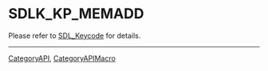 # SDLK_KP_MEMADD

Please refer to [SDL_Keycode](SDL_Keycode) for details.

----
[CategoryAPI](CategoryAPI), [CategoryAPIMacro](CategoryAPIMacro)

